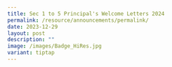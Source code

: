 ```yaml
---
title: Sec 1 to 5 Principal's Welcome Letters 2024
permalink: /resource/announcements/permalink/
date: 2023-12-29
layout: post
description: ""
image: /images/Badge_HiRes.jpg
variant: tiptap
---
```

